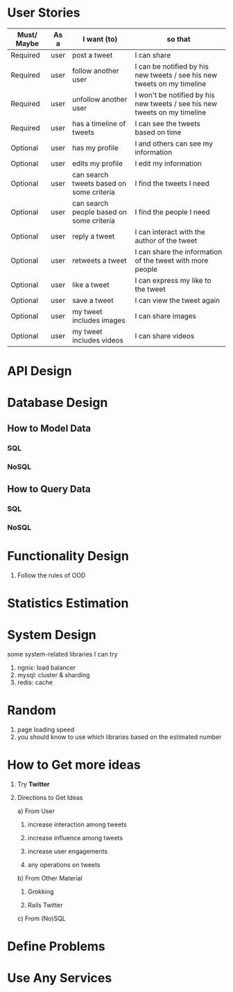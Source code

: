 # User Stories

Must/ Maybe|As a| I want (to) | so that
--- | --- | --- | ---
Required | user | post a tweet | I can share
Required | user | follow another user| I can be notified by his new tweets / see his new tweets on my timeline
Required | user | unfollow another user| I won't be notified by his new tweets / see his new tweets on my timeline
Required | user | has a timeline of tweets | I can see the tweets based on time
Optional | user | has my profile| I and others can see my information
Optional | user | edits my profile| I edit my information
Optional | user | can search tweets based on some criteria| I find the tweets I need
Optional | user | can search people based on some criteria| I find the people I need
Optional | user | reply a tweet | I can interact with the author of the tweet
Optional | user | retweets a tweet | I can share the information of the tweet with more people
Optional | user | like a tweet | I can express my like to the tweet
Optional | user | save a tweet | I can view the tweet again
Optional | user | my tweet includes images | I can share images
Optional | user | my tweet includes videos | I can share videos

# API Design

# Database Design

## How to Model Data

### SQL
### NoSQL

## How to Query Data

### SQL
### NoSQL

# Functionality Design

1. Follow the rules of OOD

# Statistics Estimation

# System Design

some system-related libraries I can try

1. ngnix: load balancer
2. mysql: cluster & sharding
3. redis: cache

# Random
1. page loading speed
2. you should know to use which libraries based on the estimated number

# How to Get more ideas

1. Try __Twitter__
2. Directions to Get Ideas

   a) From User
   
      1. increase interaction among tweets
   
      2. increase influence among tweets
      
      3. increase user engagements
   
      4. any operations on tweets
   
   b) From Other Material
   
      1. Grokking
      
      2. Rails Twitter
      
   c) From (No)SQL

# Define Problems

# Use Any Services